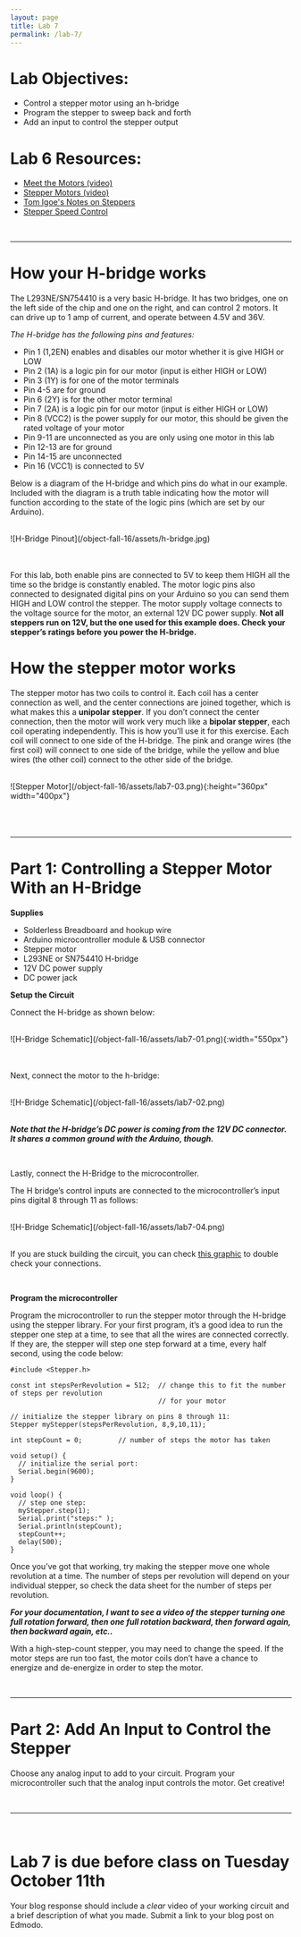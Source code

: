 ```yaml
---
layout: page
title: Lab 7
permalink: /lab-7/
---
```


# **Lab Objectives:**

+ Control a stepper motor using an h-bridge
+ Program the stepper to sweep back and forth
+ Add an input to control the stepper output

# **Lab 6 Resources:**

+ [Meet the Motors (video)](https://vimeo.com/84274150)
+ [Stepper Motors (video)](https://vimeo.com/101362995)
+ [Tom Igoe's Notes on Steppers](http://www.tigoe.net/pcomp/code/circuits/motors/stepper-motors/)
+ [Stepper Speed Control](https://www.arduino.cc/en/Tutorial/StepperSpeedControl)

<br>
<hr>

# How your H-bridge works

The L293NE/SN754410 is a very basic H-bridge. It has two bridges, one on the left side of the chip and one on the right, and can control 2 motors. It can drive up to 1 amp of current, and operate between 4.5V and 36V. 

*The H-bridge has the following pins and features:*

+ Pin 1 (1,2EN) enables and disables our motor whether it is give HIGH or LOW
+ Pin 2 (1A) is a logic pin for our motor (input is either HIGH or LOW)
+ Pin 3 (1Y) is for one of the motor terminals
+ Pin 4-5 are for ground
+ Pin 6 (2Y) is for the other motor terminal
+ Pin 7 (2A) is a logic pin for our motor (input is either HIGH or LOW)
+ Pin 8 (VCC2) is the power supply for our motor, this should be given the rated voltage of your motor
+ Pin 9-11 are unconnected as you are only using one motor in this lab
+ Pin 12-13 are for ground
+ Pin 14-15 are unconnected
+ Pin 16 (VCC1) is connected to 5V

Below is a diagram of the H-bridge and which pins do what in our example. Included with the diagram is a truth table indicating how the motor will function according to the state of the logic pins (which are set by our Arduino).

<br>
![H-Bridge Pinout](/object-fall-16/assets/h-bridge.jpg)
<br><br><br>

For this lab, both enable pins are connected to 5V to keep them HIGH all the time so the bridge is constantly enabled. The motor logic pins also connected to designated digital pins on your Arduino so you can send them HIGH and LOW control the stepper. The motor supply voltage connects to the voltage source for the motor, an external 12V DC power supply. **Not all steppers run on 12V, but the one used for this example does. Check your stepper’s ratings before you power the H-bridge.**

# How the stepper motor works

The stepper motor has two coils to control it. Each coil has a center connection as well, and the center connections are joined together, which is what makes this a **unipolar stepper**. If you don’t connect the center connection, then the motor will work very much like a **bipolar stepper**, each coil operating independently. This is how you’ll use it for this exercise. Each coil will connect to one side of the H-bridge. The pink and orange wires (the first coil) will connect to one side of the bridge, while the yellow and blue wires (the other coil) connect to the other side of the bridge.

<br>
![Stepper Motor](/object-fall-16/assets/lab7-03.png){:height="360px" width="400px"}
<br><br><br>

<br>
<hr>

# **Part 1: Controlling a Stepper Motor With an H-Bridge**

**Supplies**

+ Solderless Breadboard and hookup wire
+ Arduino microcontroller module & USB connector
+ Stepper motor
+ L293NE or SN754410 H-bridge
+ 12V DC power supply
+ DC power jack

**Setup the Circuit**

Connect the H-bridge as shown below:

<br>
![H-Bridge Schematic](/object-fall-16/assets/lab7-01.png){:width="550px"}
<br><br><br>

Next, connect the motor to the h-bridge:

<br>
![H-Bridge Schematic](/object-fall-16/assets/lab7-02.png)
<br><br>

***Note that the H-bridge’s DC power is coming from the 12V DC connector. It shares a common ground with the Arduino, though.***

<br>

Lastly, connect the H-Bridge to the microcontroller.

The H bridge’s control inputs are connected to the microcontroller’s input pins digital 8 through 11 as follows:



<br>
![H-Bridge Schematic](/object-fall-16/assets/lab7-04.png)
<br>

<br>


If you are stuck building the circuit, you can check [this graphic](/object-fall-16/assets/lab7-fritz.png) to double check your connections.

<br>

**Program the microcontroller**

Program the microcontroller to run the stepper motor through the H-bridge using the stepper library. For your first program, it’s a good idea to run the stepper one step at a time, to see that all the wires are connected correctly. If they are, the stepper will step one step forward at a time, every half second, using the code below:

	#include <Stepper.h>
 
	const int stepsPerRevolution = 512;  // change this to fit the number of steps per revolution
	                                     // for your motor
	 
	// initialize the stepper library on pins 8 through 11:
	Stepper myStepper(stepsPerRevolution, 8,9,10,11);            
	 
	int stepCount = 0;         // number of steps the motor has taken
	 
	void setup() {
	  // initialize the serial port:
	  Serial.begin(9600);
	}
	 
	void loop() {
	  // step one step:
	  myStepper.step(1);
	  Serial.print("steps:" );
	  Serial.println(stepCount);
	  stepCount++;
	  delay(500);
	}

Once you’ve got that working, try making the stepper move one whole revolution at a time. The number of steps per revolution will depend on your individual stepper, so check the data sheet for the number of steps per revolution.

***For your documentation, I want to see a video of the stepper turning one full rotation forward, then one full rotation backward, then forward again, then backward again, etc..***


<!-- #include <Stepper.h>
 
const int stepsPerRevolution = 512;  // change this to fit the number of steps per revolution
                                     // for your motor
 
// initialize the stepper library on pins 8 through 11:
Stepper myStepper(stepsPerRevolution, 8,9,10,11);            
 
void setup() {
  // set the speed at 60 rpm:
  myStepper.setSpeed(10);
  // initialize the serial port:
  Serial.begin(9600);
}
 
void loop() {
  // step one revolution  in one direction:
   Serial.println("clockwise");
  myStepper.step(stepsPerRevolution);
  delay(500);
 
   // step one revolution in the other direction:
  Serial.println("counterclockwise");
  myStepper.step(-stepsPerRevolution);
  delay(500);
} -->


With a high-step-count stepper, you may need to change the speed. If the motor steps are run too fast, the motor coils don’t have a chance to energize and de-energize in order to step the motor.

<br>
<hr>

# **Part 2: Add An Input to Control the Stepper**

Choose any analog input to add to your circuit. Program your microcontroller such that the analog input controls the motor. Get creative!

<br>
<hr>

<br>

# **Lab 7 is due before class on Tuesday October 11th** 

Your blog response should include a *clear* video of your working circuit and a brief description of what you made. Submit a link to your blog post on Edmodo. 



